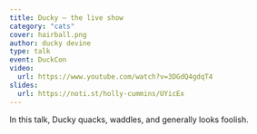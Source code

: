 ```yaml
---
title: Ducky – the live show
category: "cats"
cover: hairball.png
author: ducky devine
type: talk
event: DuckCon
video:
  url: https://www.youtube.com/watch?v=3DGdQ4gdqT4
slides:
  url: https://noti.st/holly-cummins/UYicEx
---
```


In this talk, Ducky quacks, waddles, and generally looks foolish.
